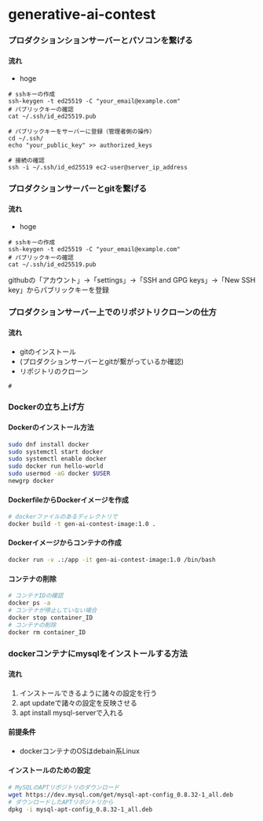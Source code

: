 # generative-ai-contest
### プロダクションションサーバーとパソコンを繋げる
#### 流れ
- hoge
```bash(on local)
# sshキーの作成
ssh-keygen -t ed25519 -C "your_email@example.com"
# パブリックキーの確認
cat ~/.ssh/id_ed25519.pub
```
```bash(on server)
# パブリックキーをサーバーに登録（管理者側の操作）
cd ~/.ssh/
echo "your_public_key" >> authorized_keys
```
```bash(on local)
# 接続の確認
ssh -i ~/.ssh/id_ed25519 ec2-user@server_ip_address
```
### プロダクションサーバーとgitを繋げる
#### 流れ
- hoge
```bash(on server)
# sshキーの作成
ssh-keygen -t ed25519 -C "your_email@example.com"
# パブリックキーの確認
cat ~/.ssh/id_ed25519.pub
```
githubの「アカウント」->「settings」->「SSH and GPG keys」->「New SSH key」からパブリックキーを登録

### プロダクションサーバー上でのリポジトリクローンの仕方
#### 流れ
- gitのインストール
- (プロダクションサーバーとgitが繋がっているか確認)
- リポジトリのクローン
```bash(on server)
# 
```
### Dockerの立ち上げ方
#### Dockerのインストール方法
```bash
sudo dnf install docker
sudo systemctl start docker
sudo systemctl enable docker
sudo docker run hello-world
sudo usermod -aG docker $USER
newgrp docker
```
#### DockerfileからDockerイメージを作成
```bash
# dockerファイルのあるディレクトリで
docker build -t gen-ai-contest-image:1.0 .
```
#### Dockerイメージからコンテナの作成
```bash
docker run -v .:/app -it gen-ai-contest-image:1.0 /bin/bash
```
#### コンテナの削除
```bash
# コンテナIDの確認
docker ps -a
# コンテナが停止していない場合
docker stop container_ID
# コンテナの削除
docker rm container_ID
```

### dockerコンテナにmysqlをインストールする方法
#### 流れ
1. インストールできるように諸々の設定を行う
1. apt updateで諸々の設定を反映させる
1. apt install mysql-serverで入れる

#### 前提条件
- dockerコンテナのOSはdebain系Linux
#### インストールのための設定
```bash
# MySQLのAPTリポジトリのダウンロード
wget https://dev.mysql.com/get/mysql-apt-config_0.8.32-1_all.deb
# ダウンロードしたAPTリポジトリから
dpkg -i mysql-apt-config_0.8.32-1_all.deb
```
